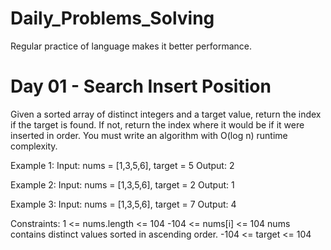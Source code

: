 # Daily_Problems_Solving
Regular practice of language makes it better performance.

# Day 01 - Search Insert Position
Given a sorted array of distinct integers and a target value, return the index if the target is found. If not, return the index where it would be if it were inserted in order.
You must write an algorithm with O(log n) runtime complexity.

Example 1:
Input: nums = [1,3,5,6], target = 5
Output: 2

Example 2:
Input: nums = [1,3,5,6], target = 2
Output: 1

Example 3:
Input: nums = [1,3,5,6], target = 7
Output: 4
 
Constraints:
1 <= nums.length <= 104
-104 <= nums[i] <= 104
nums contains distinct values sorted in ascending order.
-104 <= target <= 104


        

